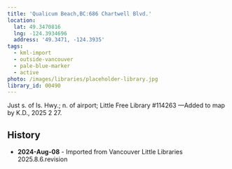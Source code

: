 ```yaml
---
title: 'Qualicum Beach,BC:686 Chartwell Blvd.'
location:
  lat: 49.3470816
  lng: -124.3934696
  address: '49.3471, -124.3935'
tags:
  - kml-import
  - outside-vancouver
  - pale-blue-marker
  - active
photo: /images/libraries/placeholder-library.jpg
library_id: 00490
---
```

Just s. of Is. Hwy.; n. of airport; Little Free Library #114263
—Added to map by K.D., 2025 2 27.

## History
- **2024-Aug-08** - Imported from Vancouver Little Libraries 2025.8.6.revision
